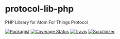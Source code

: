 # protocol-lib-php
PHP Library for Atom For Things Protocol


[![Packagist](https://img.shields.io/packagist/dt/atomforthings/protocol-lib-php.svg)]() [![Coverage Status](https://coveralls.io/repos/atomforthings/protocol-lib-php/badge.svg)](https://coveralls.io/r/atomforthings/protocol-lib-php) [![Travis](https://img.shields.io/travis/atomforthings/protocol-lib-php.svg)]() [![Scrutinizer](https://img.shields.io/scrutinizer/g/atomforthings/protocol-lib-php.svg)]()